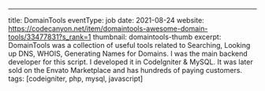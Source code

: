 ---
title: DomainTools
eventType: job
date: 2021-08-24
website: https://codecanyon.net/item/domaintools-awesome-domain-tools/33477831?s_rank=1
thumbnail: domaintools-thumb
excerpt: DomainTools was a collection of useful tools related to Searching, Looking up DNS, WHOIS, Generating Names for Domains. I was the main backend developer for this script. I developed it in CodeIgniter & MySQL. It was later sold on the Envato Marketplace and has hundreds of paying customers.
tags: [codeigniter, php, mysql, javascript]